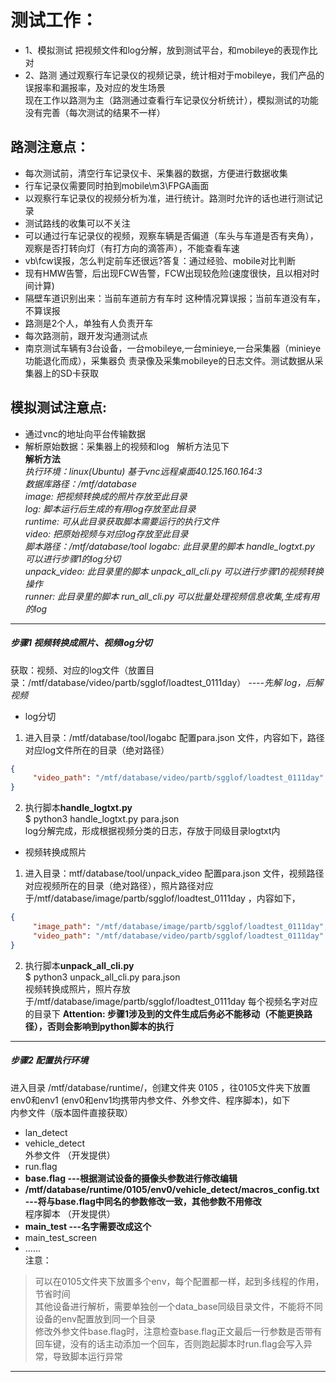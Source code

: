 # 测试工作：
- 1、模拟测试  把视频文件和log分解，放到测试平台，和mobileye的表现作比对  
- 2、路测 通过观察行车记录仪的视频记录，统计相对于mobileye，我们产品的误报率和漏报率，及对应的发生场景  
现在工作以路测为主（路测通过查看行车记录仪分析统计），模拟测试的功能没有完善（每次测试的结果不一样）

## 路测注意点：  
- 每次测试前，清空行车记录仪卡、采集器的数据，方便进行数据收集  
- 行车记录仪需要同时拍到mobile\m3\FPGA画面
- 以观察行车记录仪的视频分析为准，进行统计。路测时允许的话也进行测试记录  
- 测试路线的收集可以不关注  
- 可以通过行车记录仪的视频，观察车辆是否偏道（车头与车道是否有夹角），观察是否打转向灯（有打方向的滴答声），不能查看车速  
- vb\fcw误报，怎么判定前车还很远?答复：通过经验、mobile对比判断
- 现有HMW告警，后出现FCW告警，FCW出现较危险(速度很快，且以相对时间计算)
- 隔壁车道识别出来：当前车道前方有车时 这种情况算误报；当前车道没有车，不算误报  
- 路测是2个人，单独有人负责开车  
- 每次路测前，跟开发沟通测试点  
- 南京测试车辆有3台设备，一台mobileye,一台minieye,一台采集器（minieye功能退化而成），采集器负
责录像及采集mobileye的日志文件。测试数据从采集器上的SD卡获取


## 模拟测试注意点:  
- 通过vnc的地址向平台传输数据  
- 解析原始数据：采集器上的视频和log   解析方法见下  
**解析方法**  
*执行环境：linux(Ubuntu) 基于vnc远程桌面40.125.160.164:3   
数据库路径：/mtf/database  
image: 把视频转换成的照片存放至此目录  
log: 脚本运行后生成的有用log存放至此目录  
runtime: 可从此目录获取脚本需要运行的执行文件  
video: 把原始视频与对应log存放至此目录  
脚本路径：/mtf/database/tool 
logabc: 此目录里的脚本 handle_logtxt.py 可以进行步骤1的log分切  
unpack_video: 此目录里的脚本 unpack_all_cli.py 可以进行步骤1的视频转换操作  
runner: 此目录里的脚本 run_all_cli.py 可以批量处理视频信息收集,生成有用的log*   
---
##### 步骤1 视频转换成照片、视频log分切
获取：视频、对应的log文件（放置目录：/mtf/database/video/partb/sgglof/loadtest_0111day）  *----先解 log，后解视频*
- log分切  
1. 进入目录：/mtf/database/tool/logabc 配置para.json 文件，内容如下，路径对应log文件所在的目录（绝对路径）
```json
{  
     "video_path": "/mtf/database/video/partb/sgglof/loadtest_0111day"  
}
```
2. 执行脚本**handle_logtxt.py**  
$ python3 handle_logtxt.py para.json  
log分解完成，形成根据视频分类的日志，存放于同级目录logtxt内
- 视频转换成照片  
1. 进入目录：mtf/database/tool/unpack_video 配置para.json 文件，视频路径对应视频所在的目录（绝对路径），照片路径对应于/mtf/database/image/partb/sgglof/loadtest_0111day ，内容如下，
```json
{  
     "image_path": "/mtf/database/image/partb/sgglof/loadtest_0111day",
     "video_path": "/mtf/database/video/partb/sgglof/loadtest_0111day"  
}  
```
2. 执行脚本**unpack_all_cli.py**   
$ python3 unpack_all_cli.py para.json  
视频转换成照片，照片存放于/mtf/database/image/partb/sgglof/loadtest_0111day 每个视频名字对应的目录下 
**Attention: 步骤1涉及到的文件生成后务必不能移动（不能更换路径），否则会影响到python脚本的执行**
---
##### 步骤2 配置执行环境
进入目录 /mtf/database/runtime/，创建文件夹 0105 ，往0105文件夹下放置env0和env1 (env0和env1均携带内参文件、外参文件、程序脚本)，如下  
内参文件（版本固件直接获取）     
- lan_detect  
- vehicle_detect     
外参文件 （开发提供）  
- run.flag
- **base.flag  ---根据测试设备的摄像头参数进行修改编辑**  
- **/mtf/database/runtime/0105/env0/vehicle_detect/macros_config.txt  ---将与base.flag中同名的参数修改一致，其他参数不用修改**  
程序脚本 （开发提供）  
- **main_test  ---名字需要改成这个**
- main_test_screen  
- ......  
注意：  
> 可以在0105文件夹下放置多个env，每个配置都一样，起到多线程的作用，节省时间  
其他设备进行解析，需要单独创一个data_base同级目录文件，不能将不同设备的env配置放到同一个目录  
修改外参文件base.flag时，注意检查base.flag正文最后一行参数是否带有回车键，没有的话主动添加一个回车，否则跑起脚本时run.flag会写入异常，导致脚本运行异常

---
